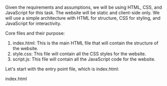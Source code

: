 Given the requirements and assumptions, we will be using HTML, CSS, and JavaScript for this task. The website will be static and client-side only. We will use a simple architecture with HTML for structure, CSS for styling, and JavaScript for interactivity.

Core files and their purpose:

1. index.html: This is the main HTML file that will contain the structure of the website.
2. style.css: This file will contain all the CSS styles for the website.
3. script.js: This file will contain all the JavaScript code for the website.

Let's start with the entry point file, which is index.html:

index.html
